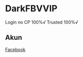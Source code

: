 # DarkFBVVIP
Login no CP 100%√
Trusted 100%√

## Akun
[Facebook](https://www.facebook.com/ExtremeBoy.GameGuardian)
